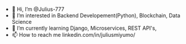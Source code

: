 - 👋 Hi, I’m @Julius-777
- 👀 I’m interested in Backend Developement(Python), Blockchain, Data Science
- 🌱 I’m currently learning Django, Microservices, REST API's, 
- 📫 How to reach me linkedin.com/in/juliusmiyumo/

<!---
Julius-777/Julius-777 is a ✨ special ✨ repository because its `README.md` (this file) appears on your GitHub profile.
You can click the Preview link to take a look at your changes.
--->
